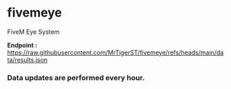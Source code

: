 # fivemeye
FiveM Eye System

**Endpoint :** https://raw.githubusercontent.com/MrTigerST/fivemeye/refs/heads/main/data/results.json

### Data updates are performed every hour.
